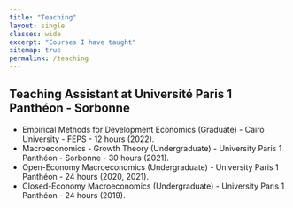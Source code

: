 ```yaml
---
title: "Teaching"
layout: single
classes: wide
excerpt: "Courses I have taught"
sitemap: true
permalink: /teaching
---
```


## Teaching Assistant at Université Paris 1 Panthéon - Sorbonne
* Empirical Methods for Development Economics (Graduate) - Cairo University - FEPS - 12 hours (2022).
* Macroeconomics - Growth Theory (Undergraduate) - University Paris 1 Panthéon - Sorbonne - 30 hours (2021).
* Open-Economy Macroeconomics (Undergraduate) - University Paris 1 Panthéon - 24 hours (2020, 2021).
* Closed-Economy Macroeconomics (Undergraduate) - University Paris 1 Panthéon - 24 hours (2019).
